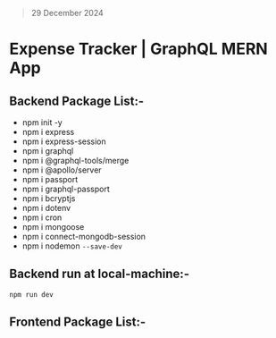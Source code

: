 > 29 December 2024

# Expense Tracker | GraphQL MERN App

## Backend Package List:-

* npm init -y
* npm i express
* npm i express-session
* npm i graphql
* npm i @graphql-tools/merge
* npm i @apollo/server
* npm i passport
* npm i graphql-passport
* npm i bcryptjs
* npm i dotenv
* npm i cron
* npm i mongoose
* npm i connect-mongodb-session
* npm i nodemon `--save-dev`

## Backend run at local-machine:-

```
npm run dev
```

## Frontend Package List:-
